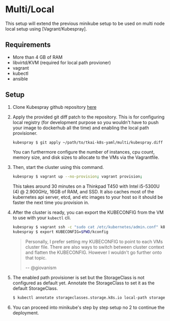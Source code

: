 # Multi/Local

This setup will extend the previous minikube setup to be used on multi node
local setup using [Vagrant/Kubespray].

## Requirements

- More than 4 GB of RAM
- libvirtd/KVM (required for local path provioner)
- vagrant
- kubectl
- ansible

## Setup

1. Clone Kubespray github repository
   [here](https://github.com/kubernetes-sigs/kubespray)

2. Apply the provided git diff patch to the repository. This is for configuring
   local registry (for development purpose so you wouldn't have to push your
   image to dockerhub all the time) and enabling the local path provisioner.

   ```bash
   kubespray $ git apply ~/path/to/tkai-k8s-yaml/multi/kubespray.diff
   ```

   You can furthermore configure the number of instances, cpu count, memory
   size, and disk sizes to allocate to the VMs via the Vagrantfile.

3. Then, start the cluster using this command.

   ```bash
   kubespray $ vagrant up --no-provision; vagrant provision;
   ```

   This takes around 30 minutes on a Thinkpad T450 with
   Intel i5-5300U (4) @ 2.900GHz, 16GB of RAM, and SSD. It also caches most of
   the kubernetes api server, etcd, and etc images to your host so it should be
   faster the next time you provision in.

4. After the cluster is ready, you can export the KUBECONFIG from the VM to use
   with your `kubectl` cli.

   ```bash
   kubespray $ vagrant ssh -c "sudo cat /etc/kubernetes/admin.conf" k8s-1 > kconfig
   kubespray $ export KUBECONFIG=$PWD/kconfig
   ```

   > Personally, I prefer setting my KUBECONFIG to point to each VMs cluster file.
   > There are also ways to switch between cluster context and flatten the
   > KUBECONFIG. However I wouldn't go further onto that topic.
   >
   > -- @giovanism

5. The enabled path provisioner is set but the StorageClass is not configured as
   default yet. Annotate the StorageClass to set it as the default StorageClass.

   ```bash
   $ kubectl annotate storageclasses.storage.k8s.io local-path storageclass.kubernetes.io/is-default-class=true
   ```

6. You can proceed into minikube's step by step setup no 2 to continue the
   deployment.
